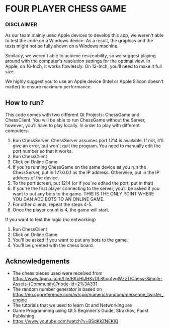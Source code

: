 # FOUR PLAYER CHESS GAME

### DISCLAIMER
As our team mainly used Apple devices to develop this app, we weren't able to test the code on a Windows device. As a result, the graphics and the texts might not be fully shown on a Windows machine. 

Similarly, we weren't able to achieve resizeability, so we suggest playing around with the computer's resolution settings for the optimal view. In Apple, on 16-Inch, it works flawlessly. On 13-Inch, you'll need to make it full size.

We highly suggest you to use an Apple device (Intel or Apple Silicon doesn't matter) to ensure maximum performance.

## How to run? 
This code comes with two different Qt Projects: ChessGame and ChessClient. You will be able to run ChessGame without the Server, however, you'll have to play locally. In order to play with different computers: 
1) Run ChessServer.  ChessServer assumes port 1214 is available. If not, it'll give an error, but won't quit the program. You need to manually edit the port number so that it works. 
2) Run ChessClient
3) Click on Online Game
4) If you're running ChessGame on the same device as you run the ChessServer, put in 127.0.0.1 as the IP address. Otherwise, put in the IP address of the device. 
5) To the port screen, put 1214 (or if you've edited the port, put in that)
6) If you're the first player connecting to the server, you'll be asked if you want to put any bots to the game. THIS IS THE ONLY POINT WHERE YOU CAN ADD BOTS TO AN ONLINE GAME.
7) For other clients, repeat the steps 4-5. 
8) Once the player count is 4, the game will start. 

If you want to test the logic (no networking) 
1) Run ChessClient
2) Click on Online Game
3) You'll be asked if you want to put any bots to the game. 
4) You'll be greeted with the chess board.


## Acknowledgements
* The chess pieces used were received from https://www.figma.com/file/BKcHIJHKvDL8hopfygWZzT/Chess-Simple-Assets-(Community)?node-id=2%3A331
* The random number generator is based on https://en.cppreference.com/w/cpp/numeric/random/mersenne_twister_engine
* The tutorials that we used to learn Qt and Networking are
* Game Programming using Qt 5 Beginner's Guide, Strakhov, Packt Publishing
* https://www.youtube.com/watch?v=BSdKkZNEKlQ
